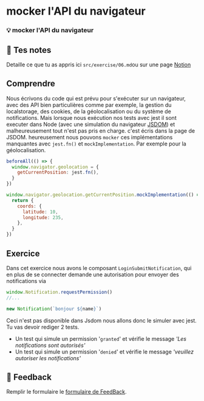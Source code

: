 # mocker l'API du navigateur

### 💡 mocker l'API du navigateur

## 📝 Tes notes

Detaille ce que tu as appris ici
`src/exercise/06.md`ou sur une page [Notion](https://go.mikecodeur.com/course-notes-template)

## Comprendre

Nous écrivons du code qui est prévu pour s'exécuter sur un navigateur, avec des
API bien particulières comme par exemple, la gestion du localstorage, des
cookies, de la géolocalisation ou du système de notifications. Mais lorsque nous
exécution nos tests avec jest il sont executer dans Node (avec une simulation du
navigateur [JSDOM](https://github.com/jsdom/jsdom)) et malheureusement tout
n'est pas pris en charge. c'est écris dans la page de JSDOM. heureusement nous
pouvons `mocker` ces implémentations manquantes avec `jest.fn()` et
`mockImplementation`. Par exemple pour la géolocalisation.

```jsx
beforeAll(() => {
  window.navigator.geolocation = {
    getCurrentPosition: jest.fn(),
  }
})

window.navigator.geolocation.getCurrentPosition.mockImplementation(() => {
  return {
    coords: {
      latitude: 10,
      longitude: 235,
    },
  }
})
```

## Exercice

Dans cet exercice nous avons le composant `LoginSubmitNotification`, qui en plus
de se connecter demande une autorisation pour envoyer des notifications via

```jsx
window.Notification.requestPermission()
//...

new Notification(`bonjour ${name}`)
```

Ceci n'est pas disponible dans Jsdom nous allons donc le simuler avec jest. Tu
vas devoir rediger 2 tests.

- Un test qui simule un permission '`granted`' et vérifie le message _'Les
  notifications sont autorisés'_
- Un test qui simule un permission '`denied`' et vérifie le message _'veuillez
  autoriser les notifications'_

## 🐜 Feedback

Remplir le formulaire le
[formulaire de FeedBack](https://go.mikecodeur.com/cours-react-avis).
